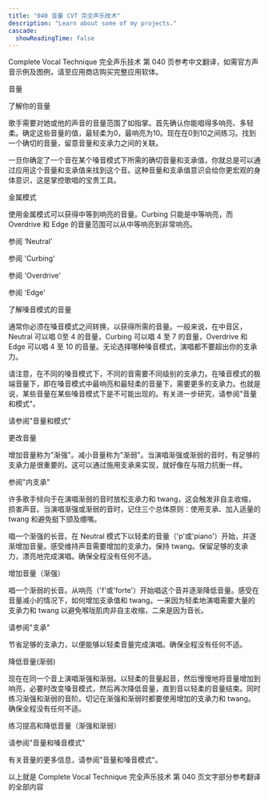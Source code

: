 ```yaml
---
title: "040 音量 CVT 完全声乐技术"
description: "Learn about some of my projects."
cascade:
  showReadingTime: false
---
```

Complete Vocal Technique 完全声乐技术 第 040 页参考中文翻译，如需官方声音示例及图例，请至应用商店购买完整应用软体。

音量

了解你的音量

歌手需要对她或他的声音的音量范围了如指掌。首先确认你能唱得多响亮、多轻柔。确定这些音量的值，最轻柔为0，最响亮为10。现在在0到10之间练习。找到一个确切的音量，留意音量和支承力之间的关联。

一旦你确定了一个音在某个嗓音模式下所需的确切音量和支承值，你就总是可以通过应用这个音量和支承值来找到这个音。这种音量和支承值意识会给你更宏观的身体意识，这是掌控歌唱的宝贵工具。

金属模式

使用金属模式可以获得中等到响亮的音量。Curbing 只能是中等响亮，而 Overdrive 和 Edge 的音量范围可以从中等响亮到非常响亮。

参阅 ‘Neutral’

参阅 'Curbing'

参阅 'Overdrive'

参阅 'Edge'

了解嗓音模式的音量

通常你必须在嗓音模式之间转换，以获得所需的音量。一般来说，在中音区，Neutral 可以唱 0至 4 的音量，Curbing 可以唱 4 至 7 的音量，Overdrive 和 Edge 可以唱 4 至 10 的音量。无论选择哪种嗓音模式，演唱都不要超出你的支承力。

请注意，在不同的嗓音模式下，不同的音需要不同级别的支承力。在嗓音模式的极端音量下，即在嗓音模式中最响亮和最轻柔的音量下，需要更多的支承力。也就是说，某些音量在某些嗓音模式下是不可能出现的。有关进一步研究，请参阅"音量和模式"。

请参阅"音量和模式"

更改音量

增加音量称为"渐强"。减小音量称为"渐弱"。当演唱渐强或渐弱的音时，有足够的支承力是很重要的。这可以通过施用支承来实现，就好像在与阻力抗衡一样。

参阅"内支承"

许多歌手倾向于在演唱渐弱的音时放松支承力和 twang，这会触发非自主收缩，损害声音。当演唱渐强或渐弱的音时，记住三个总体原则：使用支承、加入适量的 twang 和避免挺下颌及绷嘴。

唱一个渐强的长音。在 Neutral 模式下以轻柔的音量（'p'或'piano'）开始，并逐渐增加音量。感受维持声音需要增加的支承力。保持 twang。保留足够的支承力，漂亮地完成演唱。确保全程没有任何不适。

增加音量（渐强）

唱一个渐弱的长音。从响亮（'f'或'forte'）开始唱这个音并逐渐降低音量。感受在音量减小的情况下，如何增加支承值和 twang。一来因为轻柔地演唱需要大量的支承力和 twang 以避免喉咙肌肉非自主收缩，二来是因为音长。

请参阅"支承"

节省足够的支承力，以便能够以轻柔音量完成演唱。确保全程没有任何不适。

降低音量(渐弱)

现在在同一个音上演唱渐强和渐弱。以轻柔的音量起音，然后慢慢地将音量增加到响亮，必要时改变嗓音模式，然后再次降低音量，直到音以轻柔的音量结束。同时练习渐强和渐弱的音阶。切记在渐强和渐弱时都要使用增加的支承力和 twang。确保全程没有任何不适。

练习提高和降低音量（渐强和渐弱）

请参阅"音量和嗓音模式"

有关音量的更多信息，请参阅"音量和嗓音模式"。

以上就是 Complete Vocal Technique 完全声乐技术 第 040 页文字部分参考翻译的全部内容